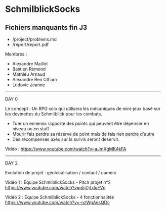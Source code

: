 # SchmilblickSocks

## Fichiers manquants fin J3

- /project/problems.md
- /report/report.pdf


Membres :

- Alexandre Maillot
- Bastien Rémond
- Mathieu Arnaud
- Alexandre Ben Otham
- Ludovic Jeanne

------------------------------

DAY 0

Le concept : Un RPG solo qui utilisera les mécaniques de mini-jeux basé sur les devinettes du Schmilblick pour les combats.

 - Tuer un ennemis rapporte des points qui peuvent être dépenser en niveau ou en stuff
 - Mourir fais perdre sa réserve de point mais de fais rien perdre d'autre
 - Des récompenses axés sur la survis seront deservit.
 
 Vidéo : 
 https://www.youtube.com/watch?v=aJmXgMK4kFA

------------------------------

DAY 2

Evolution de projet : géolocalisation / contact / camera

Vidéo 1 : Equipe SchmilblickSocks - Pitch projet n°2
https://www.youtube.com/watch?v=p5jDjLduEVo

Vidéo 2 : Equipe SchmilblickSocks - 4 fonctionnalités
https://www.youtube.com/watch?v=-nzWgAesQDc



